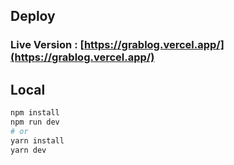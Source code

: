 ## Deploy

### Live Version : [https://grablog.vercel.app/](https://grablog.vercel.app/)

## Local

```bash
npm install
npm run dev
# or
yarn install
yarn dev
```
